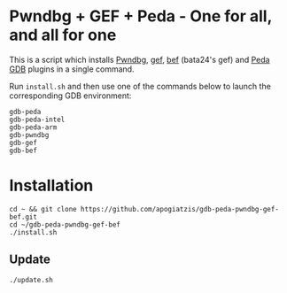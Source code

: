 # Pwndbg + GEF + Peda - One for all, and all for one

This is a script which installs [Pwndbg](https://github.com/pwndbg/pwndbg), [gef](https://github.com/hugsy/gef), [bef](https://github.com/bata24/gef) (bata24's gef) and [Peda GDB](https://github.com/longld/peda) plugins in a single command.

Run `install.sh` and then use one of the commands below to launch the corresponding GDB environment:

```
gdb-peda
gdb-peda-intel
gdb-peda-arm
gdb-pwndbg
gdb-gef
gdb-bef
```

# Installation

```
cd ~ && git clone https://github.com/apogiatzis/gdb-peda-pwndbg-gef-bef.git
cd ~/gdb-peda-pwndbg-gef-bef
./install.sh
```

## Update

```
./update.sh
```
